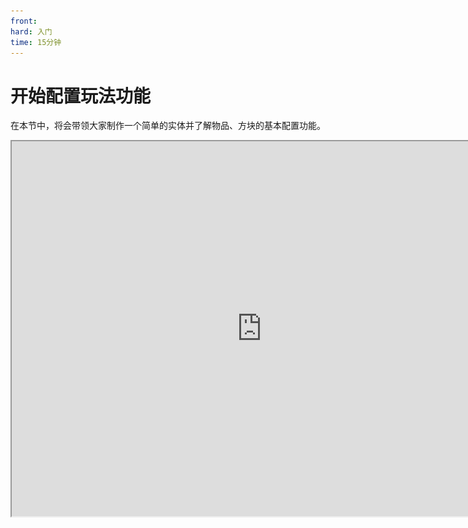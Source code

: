 ```yaml
---
front: 
hard: 入门
time: 15分钟
---
```

# 开始配置玩法功能

在本节中，将会带领大家制作一个简单的实体并了解物品、方块的基本配置功能。

<iframe src="https://cc.163.com/act/m/daily/iframeplayer/?id=632862a66b13db499d094757" width="800" height="600" allow="fullscreen"/>



## 实体

经过基础玩法教程的学习，相信大家一定都对实体有了基础的认识。那么对于一个实体来说，它的AI和行为表现是一个实体至关重要的，接下来我们将会带领大家新建，并配置一个简单的实体。

首先打开我的世界开发工作台后，新建一个空白附加包，然后进入编辑器。

在关卡编辑器内，点击新建按钮，在配置分类，找到实体，点击下一步。

![](./images/01.png)

在数据模板处，我们选择一个僵尸的模板，并将它命名为`custom_zombie`，作为示例进行讲解。

![](./images/02.png)

随后在右侧的属性面板，就可以看到这个新的自定义僵尸的各种属性。

![](./images/03.png)

我们大致翻阅一下这个自定义僵尸的所有属性，可以看到，一个实体在编辑器中，有3个大分类的属性可以供我们进行配置，它们分别是

- 基础属性
- 行为包组件
- 资源包组件

### 基础属性

基础属性可以看到我们的自定义实体的标识符，此处是在编辑器中是无法进行修改的，但是我们可以在游戏中使用summon命令，搭配标识符，召唤出我们配置的自定义僵尸的实体。

同时此处还可以配置游戏内名字，即它在游戏中显示的名称，例如下图中，我们将它改成`自定义僵尸`，那么如果在游戏中我们被这个僵尸击杀，死亡消息中就会显示 自定义僵尸。

自然生成和召唤生成后面的勾选框，代表了是否允许这个实体以这种方式被生成。将鼠标移动到属性的名字上，如果有注释内容，则会显示这个属性的注释，如下图所示。

> 可使用/summon生成

![](./images/04.png)

### 行为包组件

在这里需要引入一个概念，所有的我的世界基岩版的附加包，都分为行为包和资源包两个包体。行为包顾名思义就是定义了行为的包体，而资源包主要是图片、音频、模型等美术上的资源。

所以我们的行为包组件中，主要负责配置了这个实体在行为逻辑上的一些定义，比如这个僵尸是否会着火，血量是多少，攻击力是多少，攻击方式如何等等。

点击行为包组件这个大分类的右侧的`添加属性`按钮，即可选择并添加一些不在目前实体中的可用的行为属性。

![](./images/05.png)

在添加属性的弹出窗口中，可以清楚地看到特征英文名称，数据类型，中文名称，描述。我们可以在这里找到我们想要添加或删除的属性，并点击右下角的调整按钮，对实体行为进行调整。

> 细心的同学们可能发现了数据类型这个列
>
> 那么这里大多数的数据类型都是Dict，是什么意思呢？
>
> Dict是一个字典，可以理解为一个映射，代表这种配置项还有许多子参数可以设定。
>
> 数据类型还有很多，下面是一些基本的数据类型和它们通俗的解释，供参考
>
> | 数据类型 |        定义         |
> | :------: | :-----------------: |
> |   Bool   | 布尔值(真/假,是/否) |
> |   Int    |    整数(1,2,100)    |
> |  Float   | 实数(3.1415,0.0001) |
> |   Str    | 文本(你好,我的世界) |

同时我们也可以在`Search...`窗口中，搜索关键词，例如搜索`在阳光下燃烧`。

![](./images/41.png)

接下来我们可以尝试一下，通过修改行为，让这个僵尸在阳光下不燃烧。

![](./images/06.png)

找到在阳光下燃烧这个属性，鼠标悬停在这个字上，可以看到这个属性的具体含义。虽然他不支持编辑，但是我们可以将其删除，点击右边的垃圾桶图标，即可将这个属性删除。删除后我们进入游戏查看效果。

进入游戏后我们有两种方式生成出自定义的这个怪物，一种是使用summon命令，还有一种是使用刷怪蛋。

在编辑器中找到我们这个自定义实体的标识符，比如我这里是`afhui:custom_zombie`，就在游戏中输入`/summon afhui:custom_zombie`

![](./images/07.png)

可以看到我们的自定义僵尸成功被召唤，且不会在阳关下燃烧。

还可以使用刷怪蛋来生成这个生物。在创造物品栏的刷怪蛋分类中，找到包含实体标识符的刷怪蛋，像原版刷怪蛋一样使用即可。

(因为我们没有配置这个刷怪蛋的对应物品名，所以这里显示的物品名是一大串英文)

![](./images/08.png)

### 资源包组件

资源包组件定义了这个实体的模型和纹理，可以将实体的模型、纹理切换成我们自己想要的模型上。

## 物品

创建物品的大体步骤和实体一样。

点击新建按钮，在配置分类，找到物品，点击下一步。选择数据模板或者空模板，输入命名并进行创建。

![](./images/09.png)

例如这里可食用物品，然后输入名字，进行创建。

创建后物品的属性和实体的属性大体上同样分为基础属性、资源包组件、行为包组件。但是物品多了一个盔甲可穿戴属性，用来配置盔甲的动画、模型、纹理等功能。操作方式和实体基本一致。

在这里我们制作一个回复10点饱食度、拥有生命提升效果的加强苹果作为例子。

![](./images/10.png)

按照上图进行配置，进入游戏后就可以找到我们的加强苹果，在吃下后可以补充10点饥饿度并给予生命提升的药水效果。

## 方块

同样是在新建中点击配置分类，选择方块。这里我们可以选择自己想要的数据模板，输入名字进行创建。

例如我们可以创建一个发光方块作为演示。

![](./images/11.png)

在属性栏中，我们可以对这个自定义方块的各种属性进行设置。

![](./images/12.png)

决定这个方块会发光的属性就是它的亮度属性。

![](./images/13.png)

将鼠标移动到亮度这个标签上，就可以看到相关说明。方块的亮度值可以在0-1之间取值。

那么不难猜出这个值越大，亮度越大。我们修改这个数值后进入游戏验证我们的猜测。

- 亮度0.1

![](./images/42.png)

- 亮度1.0

![](./images/43.png)

在学习了实体、物品、方块的配置方法后，相信大家都可以看出来编辑器的使用对各种游戏玩法的编辑都是大同小异，只需要对游戏有一定的了解，就可以轻松地添加游戏内容 。
